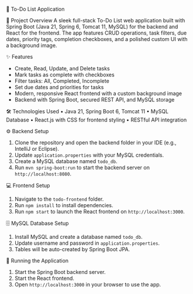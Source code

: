 📃 To-Do List Application

📌 Project Overview
A sleek full-stack To-Do List web application built with Spring Boot (Java 21, Spring 6, Tomcat 11, MySQL) for the backend and React for the frontend. 
The app features CRUD operations, task filters, due dates, priority tags, completion checkboxes, and a polished custom UI with a background image.

✨ Features
- Create, Read, Update, and Delete tasks
- Mark tasks as complete with checkboxes
- Filter tasks: All, Completed, Incomplete
- Set due dates and priorities for tasks
- Modern, responsive React frontend with a custom background image
- Backend with Spring Boot, secured REST API, and MySQL storage
  
🛠️ Technologies Used
• Java 21, Spring Boot 6, Tomcat 11
• MySQL Database
• React.js with CSS for frontend styling
• RESTful API integration

⚙️ Backend Setup
1. Clone the repository and open the backend folder in your IDE (e.g., IntelliJ or Eclipse).
2. Update `application.properties` with your MySQL credentials.
3. Create a MySQL database named `todo_db`.
4. Run `mvn spring-boot:run` to start the backend server on `http://localhost:8080`.
   
💻 Frontend Setup
1. Navigate to the `todo-frontend` folder.
2. Run `npm install` to install dependencies.
3. Run `npm start` to launch the React frontend on `http://localhost:3000`.

🗄️ MySQL Database Setup
1. Install MySQL and create a database named `todo_db`.
2. Update username and password in `application.properties`.
3. Tables will be auto-created by Spring Boot JPA.
   
🚀 Running the Application
1. Start the Spring Boot backend server.
2. Start the React frontend.
3. Open `http://localhost:3000` in your browser to use the app.
